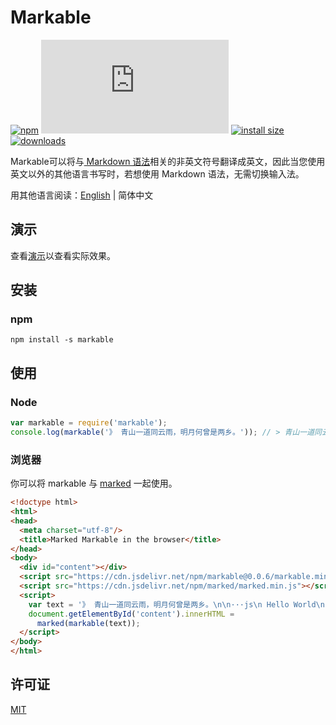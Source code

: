 # Markable

[![npm](https://badgen.net/npm/v/markable)](https://www.npmjs.com/package/markable)
[![gzip size](https://badgen.net/badgesize/gzip/https://cdn.jsdelivr.net/npm/markable@0.0.3/src/markable.min.js)](https://cdn.jsdelivr.net/npm/markable@0.0.3/src/markable.min.js)
[![install size](https://badgen.net/packagephobia/install/markable)](https://packagephobia.now.sh/result?p=markable)
[![downloads](https://badgen.net/npm/dt/markable)](https://www.npmjs.com/package/markable)

Markable可以将与[ Markdown 语法](https://www.jianshu.com/p/b03a8d7b1719)相关的非英文符号翻译成英文，因此当您使用英文以外的其他语言书写时，若想使用 Markdown 语法，无需切换输入法。

用其他语言阅读：[English](https://github.com/hbhde/markable/blob/master/README.md) | 简体中文

## 演示

查看[演示](http://lengyue.ink/markable-markdown-editor/)以查看实际效果。

## 安装

### npm

```
npm install -s markable
```

## 使用

### Node

```js
var markable = require('markable');
console.log(markable('》 青山一道同云雨，明月何曾是两乡。')); // > 青山一道同云雨，明月何曾是两乡。
```

### 浏览器

你可以将 markable 与 [marked](https://github.com/markedjs/marked) 一起使用。

```html
<!doctype html>
<html>
<head>
  <meta charset="utf-8"/>
  <title>Marked Markable in the browser</title>
</head>
<body>
  <div id="content"></div>
  <script src="https://cdn.jsdelivr.net/npm/markable@0.0.6/markable.min.js"></script>
  <script src="https://cdn.jsdelivr.net/npm/marked/marked.min.js"></script>
  <script>
    var text = '》 青山一道同云雨，明月何曾是两乡。\n\n···js\n Hello World\n···';
    document.getElementById('content').innerHTML =
      marked(markable(text));
  </script>
</body>
</html>
```

## 许可证

[MIT](https://github.com/hbhde/markable/blob/master/LICENSE)


